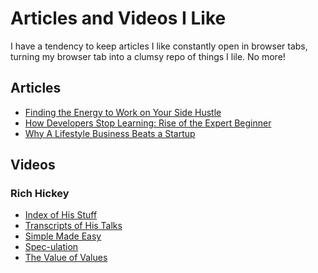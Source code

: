 # Articles and Videos I Like
I have a tendency to keep articles I like constantly open in browser tabs,
turning my browser tab into a clumsy repo of things I lile. No more!

## Articles
* [Finding the Energy to Work on Your Side Hustle](https://www.startups.co/articles/finding-the-energy-to-work-on-your-sidehustle?ref=quuu&utm_content=buffer98172&utm_medium=social&utm_source=facebook.com&utm_campaign=buffer)
* [How Developers Stop Learning: Rise of the Expert Beginner](https://www.daedtech.com/how-developers-stop-learning-rise-of-the-expert-beginner/)
* [Why A Lifestyle Business Beats a Startup](https://bugfender.com/blog/why-a-lifestyle-business-beats-a-startup/)

## Videos
### Rich Hickey
* [Index of His Stuff](https://github.com/tallesl/Rich-Hickey-fanclub)
* [Transcripts of His Talks](https://github.com/matthiasn/talk-transcripts/tree/master/Hickey_Rich)
* [Simple Made Easy](https://www.infoq.com/presentations/Simple-Made-Easy)
* [Spec-ulation](https://www.youtube.com/watch?v=oyLBGkS5ICk)
* [The Value of Values](https://www.youtube.com/watch?v=-6BsiVyC1kM)
